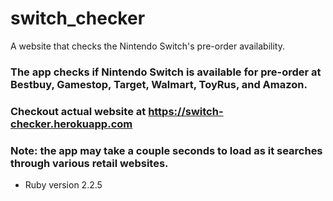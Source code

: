 # switch_checker
A website that checks the Nintendo Switch's pre-order availability.

### The app checks if Nintendo Switch is available for pre-order at Bestbuy, Gamestop, Target, Walmart, ToyRus, and Amazon. 
### Checkout actual website at https://switch-checker.herokuapp.com
### Note: the app may take a couple seconds to load as it searches through various retail websites. 

* Ruby version 2.2.5
